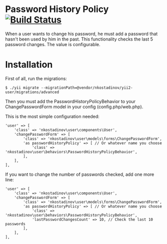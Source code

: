# Password History Policy [![Build Status](https://travis-ci.org/nkostadinov/yii2-user.svg?branch=master)](https://travis-ci.org/nkostadinov/yii2-user) 

When a user wants to change his password, he must add a password that hasn't been used by him in the past.
This functionality checks the last 5 password changes. The value is configurable.

# Installation

First of all, run the migrations:

```
$ ./yii migrate --migrationPath=@vendor/nkostadinov/yii2-user/migrations/advanced
```

Then you must add the PasswordHistoryPolicyBehavior to your ChangePasswordForm model in your config (config.php/web.php).

This is the most simple configuration needed:

```
'user' => [
    'class' => 'nkostadinov\user\components\User',
    'changePasswordForm' => [
        'class' => 'nkostadinov\user\models\forms\ChangePasswordForm',
        'as passwordHistoryPolicy' => [ // Or whatever name you choose
            'class' => 'nkostadinov\user\behaviors\PasswordHistoryPolicyBehavior',
        ],
    ],
],
```

If you want to change the number of passwords checked, add one more line:

```
'user' => [
    'class' => 'nkostadinov\user\components\User',
    'changePasswordForm' => [
        'class' => 'nkostadinov\user\models\forms\ChangePasswordForm',
        'as passwordHistoryPolicy' => [ // Or whatever name you choose
            'class' => 'nkostadinov\user\behaviors\PasswordHistoryPolicyBehavior',
            'lastPasswordChangesCount' => 10, // Check the last 10 passwords
        ],
    ],
],
```
